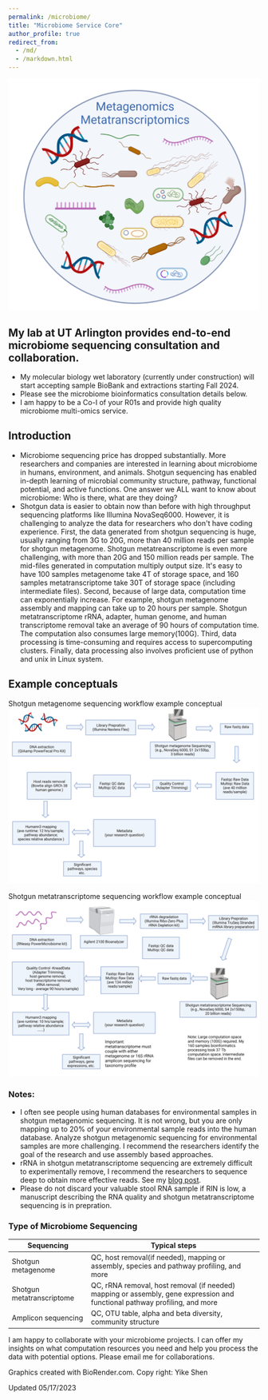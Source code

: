 ```yaml
---
permalink: /microbiome/
title: "Microbiome Service Core"
author_profile: true
redirect_from: 
  - /md/
  - /markdown.html
---
```

![](microbiome-omics_fig_2.png)

## My lab at UT Arlington provides end-to-end microbiome sequencing consultation and collaboration.

* My molecular biology wet laboratory (currently under construction) will start accepting sample BioBank and extractions starting Fall 2024. 
* Please see the microbiome bioinformatics consultation details below.
* I am happy to be a Co-I of your R01s and provide high quality microbiome multi-omics service. 

## Introduction
* Microbiome sequencing price has dropped substantially. More researchers and companies are interested in learning about microbiome in humans, environment, and animals. Shotgun sequencing has enabled in-depth learning of microbial community structure, pathway, functional potential, and active functions. One answer we ALL want to know about microbiome: Who is there, what are they doing? 
* Shotgun data is easier to obtain now than before with high throughput sequencing platforms like Illumina NovaSeq6000. However, it is challenging to analyze the data for researchers who don't have coding experience. First, the data generated from shotgun sequencing is huge, usually ranging from 3G to 20G, more than 40 million reads per sample for shotgun metagenome. Shotgun metatreanscriptome is even more challenging, with more than 20G and 150 million reads per sample. The mid-files generated in computation multiply output size. It's easy to have 100 samples metagenome take 4T of storage space, and 160 samples metatranscriptome take 30T of storage space (including intermediate files). Second, because of large data, computation time can exponentially increase. For example, shotgun metagenome assembly and mapping can take up to 20 hours per sample. Shotgun metatranscriptome rRNA, adapter, human genome, and human transcriptome removal take an average of 90 hours of computation time. The computation also consumes large memory(100G). Third, data processing is time-consuming and requires access to supercomputing clusters. Finally, data processing also involves proficient use of python and unix in Linux system.

## Example conceptuals
Shotgun metagenome sequencing workflow example conceptual
![Shotgun metagenome sequencing workflow example conceptual](metagenome_bioinformatics_conceptual_121822.png)

Shotgun metatranscriptome sequencing workflow example conceptual
![Shotgun metatranscriptome sequencing workflow example conceptual](metatranscriptome_bioinformatics_conceptual_121822.png)

### Notes:
* I often see people using human databases for environmental samples in shotgun metagenomic sequencing. It is not wrong, but you are only mapping up to 20% of your environmental sample reads into the human database. Analyze shotgun metagenomic sequencing for environmental samples are more challenging. I recommend the researchers identify the goal of the research and use assembly based approaches. 
* rRNA in shotgun metatranscriptome sequencing are extremely difficult to experimentally remove, I recommend the researchers to sequence deep to obtain more effective reads. See my [blog post](https://github.com/YikeShen/metatranscriptome_rRNALibPrep_test). 
* Please do not discard your valuable stool RNA sample if RIN is low, a manuscript describing the RNA quality and shotgun metatranscriptome sequencing is in prepration. 

### Type of Microbiome Sequencing

| Sequencing         | Typical steps                                                             |
| --------         | ------------------------------------------------------------ |
| Shotgun metagenome| QC, host removal(if needed), mapping or assembly, species and pathway profiling, and more |
| Shotgun metatranscriptome| QC, rRNA removal, host removal (if needed) mapping or assembly, gene expression and functional pathway profiling, and more |
| Amplicon sequencing| QC, OTU table, alpha and beta diversity, community structure|

I am happy to collaborate with your microbiome projects. I can offer my insights on what computation resources you need and help you process the data with potential options. Please email me for collaborations.

Graphics created with BioRender.com. Copy right: Yike Shen


Updated 05/17/2023
